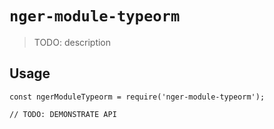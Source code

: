 # `nger-module-typeorm`

> TODO: description

## Usage

```
const ngerModuleTypeorm = require('nger-module-typeorm');

// TODO: DEMONSTRATE API
```
